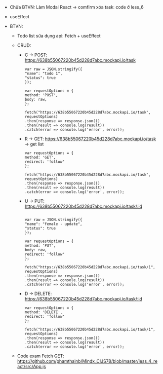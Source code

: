 - Chữa BTVN: Làm Modal React -> comfirm xóa task: code ở less_6
- useEffect

- BTVN:

  - Todo list sửa dụng api: Fetch + useEffect
  - CRUD:

    - C -> POST: https://638b55067220b45d228d7abc.mockapi.io/task

      ```
      var raw = JSON.stringify({
      "name": "todo 1",
      "status": true
      });

      var requestOptions = {
      method: 'POST',
      body: raw,
      };

      fetch("https://638b55067220b45d228d7abc.mockapi.io/task", requestOptions)
      .then(response => response.json())
      .then(result => console.log(result))
      .catch(error => console.log('error', error));
      ```

    - R -> GET: https://638b55067220b45d228d7abc.mockapi.io/task -> get list

      ```
      var requestOptions = {
      method: 'GET',
      redirect: 'follow'
      };

      fetch("https://638b55067220b45d228d7abc.mockapi.io/task", requestOptions)
      .then(response => response.json())
      .then(result => console.log(result))
      .catch(error => console.log('error', error));
      ```

    - U -> PUT: https://638b55067220b45d228d7abc.mockapi.io/task/:id

      ```

      var raw = JSON.stringify({
      "name": "female - update",
      "status": true
      });

      var requestOptions = {
      method: 'PUT',
      body: raw,
      redirect: 'follow'
      };

      fetch("https://638b55067220b45d228d7abc.mockapi.io/task/1", requestOptions)
      .then(response => response.json())
      .then(result => console.log(result))
      .catch(error => console.log('error', error));
      ```

    - D -> DELETE: https://638b55067220b45d228d7abc.mockapi.io/task/:id

      ```
      var requestOptions = {
      method: 'DELETE',
      redirect: 'follow'
      };

      fetch("https://638b55067220b45d228d7abc.mockapi.io/task/1", requestOptions)
      .then(response => response.json())
      .then(result => console.log(result))
      .catch(error => console.log('error', error));
      ```

  - Code exam Fetch GET: https://github.com/phamthainb/Mindx_CIJS78/blob/master/less_4_react/src/App.js

